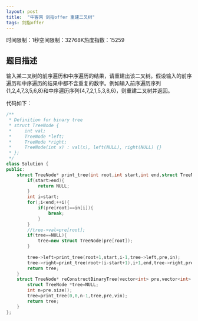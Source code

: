 ```yaml
---
layout: post
title:  "牛客网 剑指offer 重建二叉树"
tags: 剑指offer
---
```

时间限制：1秒空间限制：32768K热度指数：15259



## 题目描述

输入某二叉树的前序遍历和中序遍历的结果，请重建出该二叉树。假设输入的前序遍历和中序遍历的结果中都不含重复的数字。例如输入前序遍历序列{1,2,4,7,3,5,6,8}和中序遍历序列{4,7,2,1,5,3,8,6}，则重建二叉树并返回。

代码如下：

```c++
/**
 * Definition for binary tree
 * struct TreeNode {
 *     int val;
 *     TreeNode *left;
 *     TreeNode *right;
 *     TreeNode(int x) : val(x), left(NULL), right(NULL) {}
 * };
 */
class Solution {
public:
    struct TreeNode* print_tree(int root,int start,int end,struct TreeNode * tree,vector<int> pre,vector<int> in){
        if(start>end){
            return NULL;
        }
        int i=start;
        for(;i<end;++i){
            if(pre[root]==in[i]){
                break;
            }
        }
        //tree->val=pre[root];
        if(tree==NULL){
            tree=new struct TreeNode(pre[root]);
        }
        
        tree->left=print_tree(root+1,start,i-1,tree->left,pre,in);
        tree->right=print_tree(root+(i-start+1),i+1,end,tree->right,pre,in);
        return tree;
    }
    struct TreeNode* reConstructBinaryTree(vector<int> pre,vector<int> vin) {
		struct TreeNode *tree=NULL;
        int n=pre.size();
		tree=print_tree(0,0,n-1,tree,pre,vin);			
		return tree;
    }
};
```

